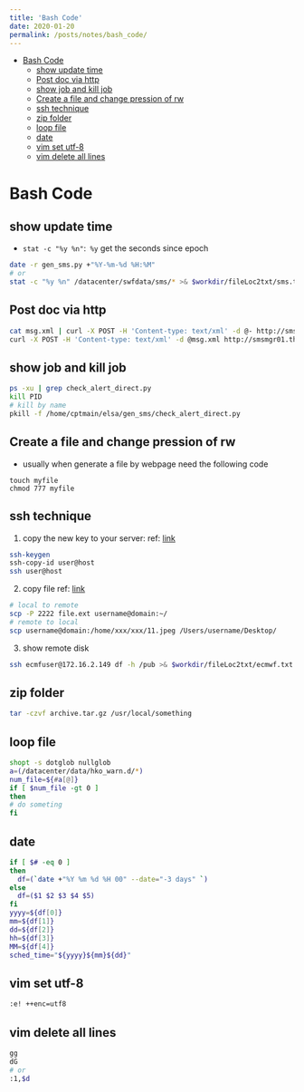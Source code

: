 ```yaml
---
title: 'Bash Code'
date: 2020-01-20
permalink: /posts/notes/bash_code/
---
```

- [Bash Code](#bash-code)
  - [show update time](#show-update-time)
  - [Post doc via http](#post-doc-via-http)
  - [show job and kill job](#show-job-and-kill-job)
  - [Create a file and change pression of rw](#create-a-file-and-change-pression-of-rw)
  - [ssh technique](#ssh-technique)
  - [zip folder](#zip-folder)
  - [loop file](#loop-file)
  - [date](#date)
  - [vim set utf-8](#vim-set-utf-8)
  - [vim delete all lines](#vim-delete-all-lines)

# Bash Code
## show update time
- ```stat -c "%y %n"```:``` %y``` get the seconds since epoch

```bash
date -r gen_sms.py +"%Y-%m-%d %H:%M"
# or 
stat -c "%y %n" /datacenter/swfdata/sms/* >& $workdir/fileLoc2txt/sms.txt
```
## Post doc via http 
```bash
cat msg.xml | curl -X POST -H 'Content-type: text/xml' -d @- http://smsmgr01.three.com.mo/servlet/_xml
curl -X POST -H 'Content-type: text/xml' -d @msg.xml http://smsmgr01.three.com.mo/servlet/_xml
```

## show job and kill job
```bash
ps -xu | grep check_alert_direct.py
kill PID
# kill by name
pkill -f /home/cptmain/elsa/gen_sms/check_alert_direct.py
```

## Create a file and change pression of rw
- usually when generate a file by webpage need the following code
```
touch myfile
chmod 777 myfile
```

## ssh technique

1. copy the new key to your server:
ref: [link](https://askubuntu.com/questions/46930/how-can-i-set-up-password-less-ssh-login)
```bash
ssh-keygen
ssh-copy-id user@host
ssh user@host
```

2. copy file
ref: [link](https://unix.stackexchange.com/questions/115560/use-scp-to-transfer-a-file-from-local-directory-x-to-remote-directory-y)
```bash
# local to remote
scp -P 2222 file.ext username@domain:~/ 
# remote to local
scp username@domain:/home/xxx/xxx/11.jpeg /Users/username/Desktop/  
```
3. show remote disk
```bash
ssh ecmfuser@172.16.2.149 df -h /pub >& $workdir/fileLoc2txt/ecmwf.txt
```

## zip folder
```bash
tar -czvf archive.tar.gz /usr/local/something
```


## loop file
```bash
shopt -s dotglob nullglob
a=(/datacenter/data/hko_warn.d/*)
num_file=${#a[@]}
if [ $num_file -gt 0 ]
then
# do someting
fi
```

## date
```bash
if [ $# -eq 0 ]
then
  df=(`date +"%Y %m %d %H 00" --date="-3 days" `)
else
  df=($1 $2 $3 $4 $5)
fi
yyyy=${df[0]}
mm=${df[1]}
dd=${df[2]}
hh=${df[3]}
MM=${df[4]}
sched_time="${yyyy}${mm}${dd}"
```

## vim set utf-8
```bash
:e! ++enc=utf8
```

## vim delete all lines
```bash
gg
dG
# or
:1,$d
```
